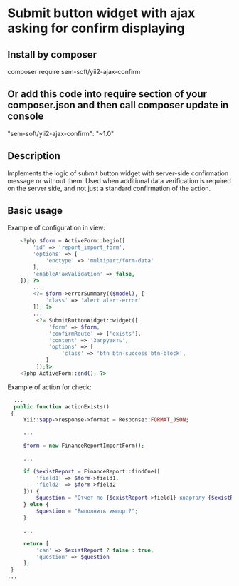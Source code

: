 # Submit button widget with ajax asking for confirm displaying
## Install by composer
composer require sem-soft/yii2-ajax-confirm
## Or add this code into require section of your composer.json and then call composer update in console
"sem-soft/yii2-ajax-confirm": "~1.0"
## Description
Implements the logic of submit button widget with server-side confirmation message or without them.
Used when additional data verification is required on the server side, and not just a standard confirmation of the action.
## Basic usage
Example of configuration in view:
```php
    <?php $form = ActiveForm::begin([
        'id' => 'report_import_form',
        'options' => [
            'enctype' => 'multipart/form-data'
        ],
        'enableAjaxValidation' => false,
    ]); ?>
        ...
        <?= $form->errorSummary(($model), [
            'class' => 'alert alert-error'
        ]); ?>
        ...
         <?= SubmitButtonWidget::widget([
             'form' => $form,
             'confirmRoute' => ['exists'],
             'content' => 'Загрузить',
             'options' => [
                 'class' => 'btn btn-success btn-block',
            ]
         ]);?>
    <?php ActiveForm::end(); ?>
```
Example of action for check:
```php
  ...
  public function actionExists()
 {
     Yii::$app->response->format = Response::FORMAT_JSON;

     ...

     $form = new FinanceReportImportForm();

     ...

     if ($existReport = FinanceReport::findOne([
         'field1' => $form->field1,
         'field2' => $form->field2
     ])) {
         $question = "Отчет по {$existReport->field1} кварталу {$existReport->field2} отчетного года уже существует и будет перезаписан. Продолжить импорт?";
     } else {
         $question = "Выполнить импорт?";
     }

     ...

     return [
         'can' => $existReport ? false : true,
         'question' => $question
     ];
 }
...
```